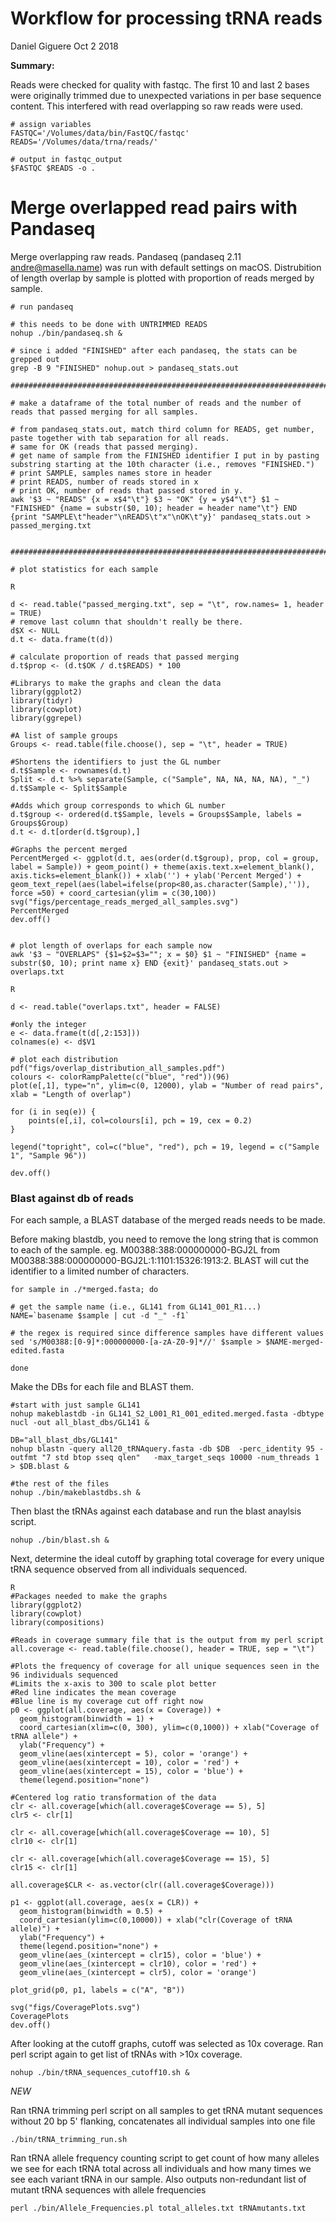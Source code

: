 # Workflow for processing tRNA reads
Daniel Giguere Oct 2 2018

**Summary:**

Reads were checked for quality with fastqc. The first 10 and last 2 bases were originally trimmed due to unexpected variations in per base sequence content. This interfered with read overlapping so raw reads were used.

```
# assign variables
FASTQC='/Volumes/data/bin/FastQC/fastqc'
READS='/Volumes/data/trna/reads/'

# output in fastqc_output
$FASTQC $READS -o .
```

# Merge overlapped read pairs with Pandaseq

Merge overlapping raw reads. Pandaseq (pandaseq 2.11 <andre@masella.name>) was run with default settings on macOS. Distrubition of length overlap by sample is plotted with proportion of reads merged by sample.

```
# run pandaseq

# this needs to be done with UNTRIMMED READS
nohup ./bin/pandaseq.sh &

# since i added "FINISHED" after each pandaseq, the stats can be grepped out
grep -B 9 "FINISHED" nohup.out > pandaseq_stats.out

################################################################################

# make a dataframe of the total number of reads and the number of reads that passed merging for all samples.

# from pandaseq_stats.out, match third column for READS, get number, paste together with tab separation for all reads.
# same for OK (reads that passed merging).
# get name of sample from the FINISHED identifier I put in by pasting substring starting at the 10th character (i.e., removes "FINISHED.")
# print SAMPLE, samples names store in header
# print READS, number of reads stored in x
# print OK, number of reads that passed stored in y.
awk '$3 ~ "READS" {x = x$4"\t"} $3 ~ "OK" {y = y$4"\t"} $1 ~ "FINISHED" {name = substr($0, 10); header = header name"\t"} END {print "SAMPLE\t"header"\nREADS\t"x"\nOK\t"y}' pandaseq_stats.out > passed_merging.txt


################################################################################

# plot statistics for each sample

R

d <- read.table("passed_merging.txt", sep = "\t", row.names= 1, header = TRUE)
# remove last column that shouldn't really be there.
d$X <- NULL
d.t <- data.frame(t(d))

# calculate proportion of reads that passed merging
d.t$prop <- (d.t$OK / d.t$READS) * 100

#Librarys to make the graphs and clean the data
library(ggplot2)
library(tidyr)
library(cowplot)
library(ggrepel)

#A list of sample groups
Groups <- read.table(file.choose(), sep = "\t", header = TRUE)

#Shortens the identifiers to just the GL number
d.t$Sample <- rownames(d.t)
Split <- d.t %>% separate(Sample, c("Sample", NA, NA, NA, NA), "_")
d.t$Sample <- Split$Sample

#Adds which group corresponds to which GL number
d.t$group <- ordered(d.t$Sample, levels = Groups$Sample, labels = Groups$Group)
d.t <- d.t[order(d.t$group),]

#Graphs the percent merged
PercentMerged <- ggplot(d.t, aes(order(d.t$group), prop, col = group, label = Sample)) + geom_point() + theme(axis.text.x=element_blank(), axis.ticks=element_blank()) + xlab('') + ylab('Percent Merged') + geom_text_repel(aes(label=ifelse(prop<80,as.character(Sample),'')), force =50) + coord_cartesian(ylim = c(30,100))
svg("figs/percentage_reads_merged_all_samples.svg")
PercentMerged
dev.off()


# plot length of overlaps for each sample now
awk '$3 ~ "OVERLAPS" {$1=$2=$3=""; x = $0} $1 ~ "FINISHED" {name = substr($0, 10); print name x} END {exit}' pandaseq_stats.out > overlaps.txt

R

d <- read.table("overlaps.txt", header = FALSE)

#only the integer
e <- data.frame(t(d[,2:153]))
colnames(e) <- d$V1

# plot each distribution
pdf("figs/overlap_distribution_all_samples.pdf")
colours <- colorRampPalette(c("blue", "red"))(96)
plot(e[,1], type="n", ylim=c(0, 12000), ylab = "Number of read pairs", xlab = "Length of overlap")

for (i in seq(e)) {
    points(e[,i], col=colours[i], pch = 19, cex = 0.2)
}

legend("topright", col=c("blue", "red"), pch = 19, legend = c("Sample 1", "Sample 96"))

dev.off()
```

### Blast against db of reads

For each sample, a BLAST database of the merged reads needs to be made.

Before making blastdb, you need to remove the long string that is common to each of the sample. eg. M00388:388:000000000-BGJ2L from M00388:388:000000000-BGJ2L:1:1101:15326:1913:2. BLAST will cut the identifier to a limited number of characters.

```
for sample in ./*merged.fasta; do

# get the sample name (i.e., GL141 from GL141_001_R1...)
NAME=`basename $sample | cut -d "_" -f1`

# the regex is required since difference samples have different values
sed 's/M00388:[0-9]*:000000000-[a-zA-Z0-9]*//' $sample > $NAME-merged-edited.fasta

done
```

Make the DBs for each file and BLAST them.

```
#start with just sample GL141
nohup makeblastdb -in GL141_S2_L001_R1_001_edited.merged.fasta -dbtype nucl -out all_blast_dbs/GL141 &

DB="all_blast_dbs/GL141"
nohup blastn -query all20_tRNAquery.fasta -db $DB  -perc_identity 95 -outfmt "7 std btop sseq qlen"   -max_target_seqs 10000 -num_threads 1 > $DB.blast &

#the rest of the files
nohup ./bin/makeblastdbs.sh &
```
Then blast the tRNAs against each database and run the blast anaylsis script. 

```
nohup ./bin/blast.sh &
```

Next, determine the ideal cutoff by graphing total coverage for every unique tRNA sequence observed from all individuals sequenced.

```
R
#Packages needed to make the graphs
library(ggplot2)
library(cowplot)
library(compositions)

#Reads in coverage summary file that is the output from my perl script
all.coverage <- read.table(file.choose(), header = TRUE, sep = "\t")

#Plots the frequency of coverage for all unique sequences seen in the 96 individuals sequenced
#Limits the x-axis to 300 to scale plot better
#Red line indicates the mean coverage
#Blue line is my coverage cut off right now
p0 <- ggplot(all.coverage, aes(x = Coverage)) + 
  geom_histogram(binwidth = 1) + 
  coord_cartesian(xlim=c(0, 300), ylim=c(0,1000)) + xlab("Coverage of tRNA allele") + 
  ylab("Frequency") + 
  geom_vline(aes(xintercept = 5), color = 'orange') + 
  geom_vline(aes(xintercept = 10), color = 'red') + 
  geom_vline(aes(xintercept = 15), color = 'blue') +
  theme(legend.position="none")

#Centered log ratio transformation of the data
clr <- all.coverage[which(all.coverage$Coverage == 5), 5]
clr5 <- clr[1]

clr <- all.coverage[which(all.coverage$Coverage == 10), 5]
clr10 <- clr[1]

clr <- all.coverage[which(all.coverage$Coverage == 15), 5]
clr15 <- clr[1]

all.coverage$CLR <- as.vector(clr((all.coverage$Coverage)))

p1 <- ggplot(all.coverage, aes(x = CLR)) + 
  geom_histogram(binwidth = 0.5) + 
  coord_cartesian(ylim=c(0,10000)) + xlab("clr(Coverage of tRNA allele)") + 
  ylab("Frequency") + 
  theme(legend.position="none") +
  geom_vline(aes_(xintercept = clr15), color = 'blue') +
  geom_vline(aes_(xintercept = clr10), color = 'red') +
  geom_vline(aes_(xintercept = clr5), color = 'orange')

plot_grid(p0, p1, labels = c("A", "B"))

svg("figs/CoveragePlots.svg")
CoveragePlots
dev.off()

```
After looking at the cutoff graphs, cutoff was selected as 10x coverage. Ran perl script again to get list of tRNAs with >10x coverage.

```
nohup ./bin/tRNA_sequences_cutoff10.sh &
```

*NEW*

Ran tRNA trimming perl script on all samples to get tRNA mutant sequences without 20 bp 5' flanking, concatenates all individual samples into one file

```
./bin/tRNA_trimming_run.sh
```

Ran tRNA allele frequency counting script to get count of how many alleles we see for each tRNA total across all individuals and how many times we see each variant tRNA in our sample. Also outputs non-redundant list of mutant tRNA sequences with allele frequencies

```
perl ./bin/Allele_Frequencies.pl total_alleles.txt tRNAmutants.txt
```
